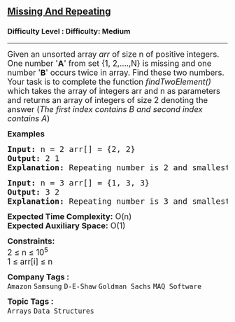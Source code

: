 <h2><a href="https://www.geeksforgeeks.org/problems/find-missing-and-repeating2512/1?page=2&sortBy=submissions">Missing And Repeating</a></h2><h3>Difficulty Level : Difficulty: Medium</h3><hr><div class="problems_problem_content__Xm_eO"><p><span style="font-size: 18px;">Given an unsorted array <em>arr</em> of size n of positive integers. One number '<strong>A</strong>' from set {1, 2,....,N} is missing and one number '<strong>B</strong>' occurs twice in array. Find these two numbers. <br>Your task is to complete the function <em>findTwoElement()</em> which takes the array of integers arr and n as parameters and returns an array of integers of size 2 denoting the answer (<em>The first index contains B and second index contains A</em>)<br></span></p>
<p><span style="font-size: 18px;"><strong>Examples<br></strong></span></p>
<pre><span style="font-size: 18px;"><strong>Input: </strong>n = 2 arr[] = {2, 2}
<strong>Output:</strong> 2 1
<strong>Explanation:</strong> Repeating number is 2 and smallest positive missing number is 1.
</span></pre>
<pre><span style="font-size: 18px;"><strong>Input: </strong>n = 3 arr[] = {1, 3, 3} 
<strong>Output:</strong> 3 2
<strong>Explanation:</strong> Repeating number is 3 and smallest positive missing number is 2.</span></pre>
<p><span style="font-size: 18px;"><strong>Expected Time Complexity:</strong> O(n)<br><strong>Expected Auxiliary Space:</strong>&nbsp;O(1)</span></p>
<p><span style="font-size: 18px;"><strong>Constraints:</strong><br>2 ≤ n ≤ 10<sup>5</sup><br>1 ≤ arr[i] ≤ n</span></p></div><p><span style=font-size:18px><strong>Company Tags : </strong><br><code>Amazon</code>&nbsp;<code>Samsung</code>&nbsp;<code>D-E-Shaw</code>&nbsp;<code>Goldman Sachs</code>&nbsp;<code>MAQ Software</code>&nbsp;<br><p><span style=font-size:18px><strong>Topic Tags : </strong><br><code>Arrays</code>&nbsp;<code>Data Structures</code>&nbsp;
